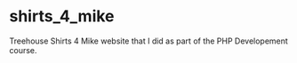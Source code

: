 shirts_4_mike
=============

Treehouse Shirts 4 Mike website that I did as part of the PHP Developement course. 
